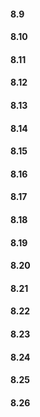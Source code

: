 #### 8.9

#### 8.10

#### 8.11

#### 8.12

#### 8.13

#### 8.14

#### 8.15

#### 8.16

#### 8.17

#### 8.18

#### 8.19

#### 8.20

#### 8.21

#### 8.22

#### 8.23

#### 8.24

#### 8.25

#### 8.26
